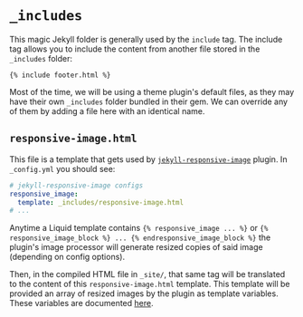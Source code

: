 # `_includes`

This magic Jekyll folder is generally used by the `include` tag. The include tag
allows you to include the content from another file stored in the `_includes`
folder:

```liquid
{% include footer.html %}
```

Most of the time, we will be using a theme plugin's default files, as they may
have their own `_includes` folder bundled in their gem. We can override any
of them by adding a file here with an identical name.

## `responsive-image.html`

This file is a template that gets used by
[`jekyll-responsive-image`](https://github.com/wildlyinaccurate/jekyll-responsive-image)
plugin. In `_config.yml` you should see:

```yaml
# jekyll-responsive-image configs
responsive_image:
  template: _includes/responsive-image.html
# ...
```

Anytime a Liquid template contains `{% responsive_image ... %}` or
`{% responsive_image_block %} ... {% endresponsive_image_block %}` the plugin's
image processor will generate resized copies of said image (depending on config
options).

Then, in the compiled HTML file in `_site/`, that same tag will be translated
to the content of this `responsive-image.html` template. This template will
be provided an array of resized images by the plugin as template variables.
These variables are documented
[here](https://github.com/wildlyinaccurate/jekyll-responsive-image?tab=readme-ov-file#template-variables).
